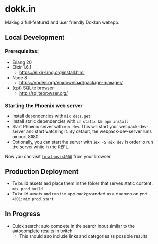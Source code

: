 # dokk.in

Making a full-featured and user friendly Dokkan webapp.

## Local Development

### Prerequisites:

  - Erlang 20
  - Elixir 1.6.1
    - https://elixir-lang.org/install.html
  - Node 8
    - https://nodejs.org/en/download/package-manager/
  - (opt) SQLite browser
    - http://sqlitebrowser.org/

### Starting the Phoenix web server

  - Install dependencies with `mix deps.get`
  - Install static dependencies with `cd static && npm install`
  - Start Phoenix server with `mix dev`. This will start your webpack-dev-server and start watching it. By default, the webpack-dev-server runs on port 8080.
  - Optionally, you can start the server with `iex -S mix dev` in order to run the server while in the REPL.

Now you can visit [`localhost:4000`](http://localhost:4000) from your browser.

## Production Deployment

- To build assets and place them in the folder that serves static content: `mix prod.build`
- To build assets and run the app backgrounded as a daemon on port `4001`: `mix prod.start`

## In Progress

- Quick search: auto complete in the search input similar to the autocomplete results in twitch
  - This should also include links and categories as possible results

